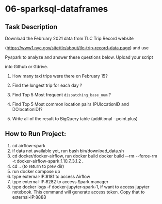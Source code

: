 # 06-sparksql-dataframes

## Task Description
Download the February 2021 data from TLC Trip Record website

(https://www1.nyc.gov/site/tlc/about/tlc-trip-record-data.page) and use

Pyspark to analyze and answer these questions below. Upload your script

into Github or Gdrive.

1. How many taxi trips were there on February 15?

2. Find the longest trip for each day ?

3. Find Top 5 Most frequent `dispatching_base_num` ?

4. Find Top 5 Most common location pairs (PUlocationID and DOlocationID)?

5. Write all of the result to BigQuery table (additional - point plus)

## How to Run Project:
1. cd airflow-spark 
2. if data not available yet, run bash bin/download_data.sh
3. cd docker/docker-airflow, run docker build docker build --rm --force-rm -t docker-airflow-spark:1.10.7_3.1.2 .
4. cd .. (to return to prev dir)
5. run docker compose up
6. type external-IP:8181 to access Airflow
7. type external-IP:8282 to access Spark manager
8. type docker logs -f docker-jupyter-spark-1, if want to access jupyter notebook.  This command will generate access token.  Copy that to external-IP:8888
